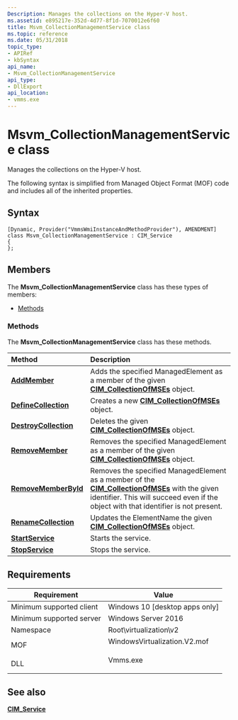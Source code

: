 ```yaml
---
Description: Manages the collections on the Hyper-V host.
ms.assetid: e895217e-352d-4d77-8f1d-7070012e6f60
title: Msvm_CollectionManagementService class
ms.topic: reference
ms.date: 05/31/2018
topic_type: 
- APIRef
- kbSyntax
api_name: 
- Msvm_CollectionManagementService
api_type: 
- DllExport
api_location: 
- vmms.exe
---
```


# Msvm\_CollectionManagementService class

Manages the collections on the Hyper-V host.

The following syntax is simplified from Managed Object Format (MOF) code and includes all of the inherited properties.

## Syntax

``` syntax
[Dynamic, Provider("VmmsWmiInstanceAndMethodProvider"), AMENDMENT]
class Msvm_CollectionManagementService : CIM_Service
{
};
```

## Members

The **Msvm\_CollectionManagementService** class has these types of members:

-   [Methods](#methods)

### Methods

The **Msvm\_CollectionManagementService** class has these methods.



| Method                                                                          | Description                                                                                                                                                                                                                   |
|:--------------------------------------------------------------------------------|:------------------------------------------------------------------------------------------------------------------------------------------------------------------------------------------------------------------------------|
| [**AddMember**](msvm-collectionmanagementservice-addmember.md)                 | Adds the specified ManagedElement as a member of the given [**CIM\_CollectionOfMSEs**](cim-collectionofmses.md) object.<br/>                                                                                           |
| [**DefineCollection**](msvm-collectionmanagementservice-definecollection.md)   | Creates a new [**CIM\_CollectionOfMSEs**](cim-collectionofmses.md) object.<br/>                                                                                                                                        |
| [**DestroyCollection**](msvm-collectionmanagementservice-destroycollection.md) | Deletes the given [**CIM\_CollectionOfMSEs**](cim-collectionofmses.md) object.<br/>                                                                                                                                    |
| [**RemoveMember**](msvm-collectionmanagementservice-removemember.md)           | Removes the specified ManagedElement as a member of the given [**CIM\_CollectionOfMSEs**](cim-collectionofmses.md) object.<br/>                                                                                        |
| [**RemoveMemberById**](msvm-collectionmanagementservice-removememberbyid.md)   | Removes the specified ManagedElement as a member of the [**CIM\_CollectionOfMSEs**](cim-collectionofmses.md) with the given identifier. This will succeed even if the object with that identifier is not present.<br/> |
| [**RenameCollection**](msvm-collectionmanagementservice-renamecollection.md)   | Updates the ElementName the given [**CIM\_CollectionOfMSEs**](cim-collectionofmses.md) object.<br/>                                                                                                                    |
| [**StartService**](msvm-collectionmanagementservice-startservice.md)           | Starts the service.<br/>                                                                                                                                                                                                |
| [**StopService**](msvm-collectionmanagementservice-stopservice.md)             | Stops the service.<br/>                                                                                                                                                                                                 |



 

## Requirements



| Requirement | Value |
|-------------------------------------|---------------------------------------------------------------------------------------------------------|
| Minimum supported client<br/> | Windows 10 \[desktop apps only\]<br/>                                                             |
| Minimum supported server<br/> | Windows Server 2016<br/>                                                                          |
| Namespace<br/>                | Root\\virtualization\\v2<br/>                                                                     |
| MOF<br/>                      | <dl> <dt>WindowsVirtualization.V2.mof</dt> </dl> |
| DLL<br/>                      | <dl> <dt>Vmms.exe</dt> </dl>                     |



## See also

<dl> <dt>

[**CIM\_Service**](cim-service.md)
</dt> </dl>

 

 




